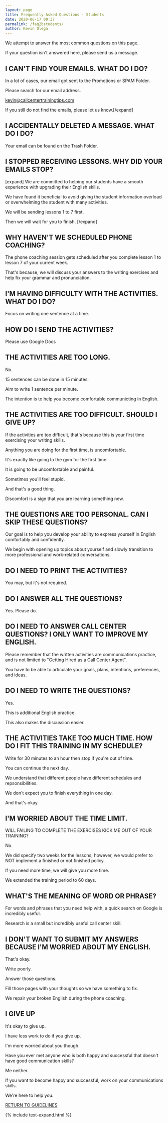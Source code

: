```yaml
--- 
layout: page
title: Frequently Asked Questions - Students
date: 2020-06-17 00:37
permalink: /faq2bstudents/ 
author: Kevin Olega 
--- 
```

We attempt to answer the most common questions on this page.

If your question isn't answered here, please send us a message.

## I CAN'T FIND YOUR EMAILS. WHAT DO I DO?

  
In a lot of cases, our email got sent to the Promotions or SPAM Folder.

Please search for our email address.

kevin@callcentertrainingtips.com

If you still do not find the emails, please let us know.[/expand]

## I ACCIDENTALLY DELETED A MESSAGE. WHAT DO I DO?

Your email can be found on the Trash Folder.

## I STOPPED RECEIVING LESSONS. WHY DID YOUR EMAILS STOP?

[expand]
We are committed to helping our students have a smooth experience with upgrading their English skills.

We have found it beneficial to avoid giving the student information overload or overwhelming the student with many activities.

We will be sending lessons 1 to 7 first.

Then we will wait for you to finish.
[/expand]

## WHY HAVEN'T WE SCHEDULED PHONE COACHING?

The phone coaching session gets scheduled after you complete lesson 1 to lesson 7 of your current week.

That's because, we will discuss your answers to the writing exercises and help fix your grammar and pronunciation.

## I'M HAVING DIFFICULTY WITH THE ACTIVITIES. WHAT DO I DO?

Focus on writing one sentence at a time.

## HOW DO I SEND THE ACTIVITIES?

Please use Google Docs

## THE ACTIVITIES ARE TOO LONG.

No.

15 sentences can be done in 15 minutes.

Aim to write 1 sentence per minute.

The intention is to help you become comfortable communicting in English.

## THE ACTIVITIES ARE TOO DIFFICULT. SHOULD I GIVE UP?

If the activities are too difficult, that's because this is your first time exercising your writing skills.

Anything you are doing for the first time, is uncomfortable.

It's exactly like going to the gym for the first time.

It is going to be uncomfortable and painful.

Sometimes you'll feel stupid.

And that's a good thing.

Discomfort is a sign that you are learning something new.

## THE QUESTIONS ARE TOO PERSONAL. CAN I SKIP THESE QUESTIONS?

Our goal is to help you develop your ability to express yourself in English comfortably and confidently.

We begin with opening up topics about yourself and slowly transition to more professional and work-related conversations.

## DO I NEED TO PRINT THE ACTIVITIES?

You may, but it's not required.

## DO I ANSWER ALL THE QUESTIONS?

Yes. Please do.

## DO I NEED TO ANSWER CALL CENTER QUESTIONS? I ONLY WANT TO IMPROVE MY ENGLISH.

Please remember that the written activities are communications practice, and is not limited to "Getting Hired as a Call Center Agent".

You have to be able to articulate your goals, plans, intentions, preferences, and ideas.

## DO I NEED TO WRITE THE QUESTIONS?

Yes. 

This is additional English practice.

This also makes the discussion easier.

## THE ACTIVITIES TAKE TOO MUCH TIME. HOW DO I FIT THIS TRAINING IN MY SCHEDULE?

Write for 30 minutes to an hour then stop if you're out of time.

You can continue the next day.

We understand that different people have different schedules and repsonsibilities. 

We don't expect you to finish everything in one day.

And that's okay.

## I'M WORRIED ABOUT THE TIME LIMIT. 

WILL FAILING TO COMPLETE THE EXERCISES KICK ME OUT OF YOUR TRAINING?

No.

We did specify two weeks for the lessons; however, we would prefer to NOT implement a finished or not finished policy.

If you need more time, we will give you more time.

We extended the training period to 60 days.

## WHAT'S THE MEANING OF WORD OR PHRASE?

For words and phrases that you need help with, a quick search on Google is incredibly useful.

Research is a small but incredibly useful call center skill.

## I DON'T WANT TO SUBMIT MY ANSWERS BECAUSE I'M WORRIED ABOUT MY ENGLISH.

That's okay.

Write poorly.

Answer those questions.

Fill those pages with your thoughts so we have something to fix.

We repair your broken English during the phone coaching.

## I GIVE UP

It's okay to give up.

I have less work to do if you give up.

I'm more worried about you though.

Have you ever met anyone who is both happy and successful that doesn't have good communication skills?

Me neither.

If you want to become happy and successful, work on your communications skills.

We're here to help you.

<a href="https://callcentertrainingtips.com/2webguide/" class="button focus">RETURN TO GUIDELINES</a> 

{% include text-expand.html %}